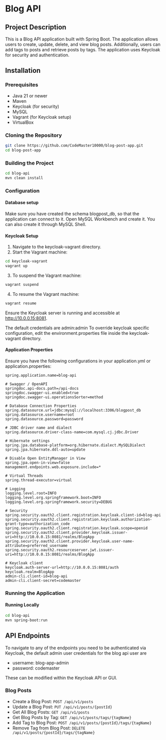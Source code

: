 
# Blog API

## Project Description

This is a Blog API application built with Spring Boot. The application allows users to create, update, delete, and view blog posts. Additionally, users can add tags to posts and retrieve posts by tags. The application uses Keycloak for security and authentication.

## Installation

### Prerequisites

- Java 21 or newer
- Maven
- Keycloak (for security)
- MySQL
- Vagrant (for Keycloak setup)
- VirtualBox

### Cloning the Repository

```sh
git clone https://github.com/CodeMaster10000/blog-post-app.git
cd blog-post-app
```

### Building the Project

```sh
cd blog-api
mvn clean install
```

### Configuration

#### Database setup

Make sure you have created the schema blogpost_db, so that the application can connect to it.
Open MySQL Workbench and create it.
You can also create it through MySQL Shell.

#### Keycloak Setup

1. Navigate to the keycloak-vagrant directory.
2. Start the Vagrant machine:

```sh
cd keycloak-vagrant
vagrant up
```

3. To suspend the Vagrant machine:

```sh
vagrant suspend
```

4. To resume the Vagrant machine:

```sh
vagrant resume
```

Ensure the Keycloak server is running and accessible at http://10.0.0.15:8081.

The default credentials are admin:admin
To override keycloak specific configuration, edit the environment.properties file inside the keycloak-vagrant directory.

#### Application Properties

Ensure you have the following configurations in your application.yml or application.properties:

```properties
spring.application.name=blog-api

# Swagger / OpenAPI
springdoc.api-docs.path=/api-docs
springdoc.swagger-ui.enabled=true
springdoc.swagger-ui.operationsSorter=method

# Database Connection Properties
spring.datasource.url=jdbc:mysql://localhost:3306/blogpost_db
spring.datasource.username=root
spring.datasource.password=password

# JDBC driver name and dialect
spring.datasource.driver-class-name=com.mysql.cj.jdbc.Driver

# Hibernate settings
spring.jpa.database-platform=org.hibernate.dialect.MySQLDialect
spring.jpa.hibernate.ddl-auto=update

# Disable Open EntityManager in View
spring.jpa.open-in-view=false
management.endpoints.web.exposure.include=*

# Virtual Threads
spring.thread-executor=virtual

# Logging
logging.level.root=INFO
logging.level.org.springframework.boot=INFO
logging.level.org.springframework.security=DEBUG

# Security
spring.security.oauth2.client.registration.keycloak.client-id=blog-api
spring.security.oauth2.client.registration.keycloak.authorization-grant-type=authorization_code
spring.security.oauth2.client.registration.keycloak.scope=openid
spring.security.oauth2.client.provider.keycloak.issuer-uri=http://10.0.0.15:8081/realms/BlogApp
spring.security.oauth2.client.provider.keycloak.user-name-attribute=preferred_username
spring.security.oauth2.resourceserver.jwt.issuer-uri=http://10.0.0.15:8081/realms/BlogApp

# Keycloak client
keycloak.auth-server-url=http://10.0.0.15:8081/auth
keycloak.realm=BlogApp
admin-cli.client-id=blog-api
admin-cli.client-secret=codemaster
```


### Running the Application

#### Running Locally

```sh
cd blog-api
mvn spring-boot:run
```

## API Endpoints

To navigate to any of the endpoints you need to be authenticated via Keycloak,
the default admin user credentials for the blog api user are

 - username: blog-app-admin
 - password: codemaster

These can be modified within the Keycloak API or GUI.

### Blog Posts

- Create a Blog Post: `POST /api/v1/posts`
- Update a Blog Post: `PUT /api/v1/posts/{postId}`
- Get All Blog Posts: `GET /api/v1/posts`
- Get Blog Posts by Tag: `GET /api/v1/posts/tags/{tagName}`
- Add Tag to Blog Post: `POST /api/v1/posts/{postId}/tags/{tagName}`
- Remove Tag from Blog Post: `DELETE /api/v1/posts/{postId}/tags/{tagName}`
